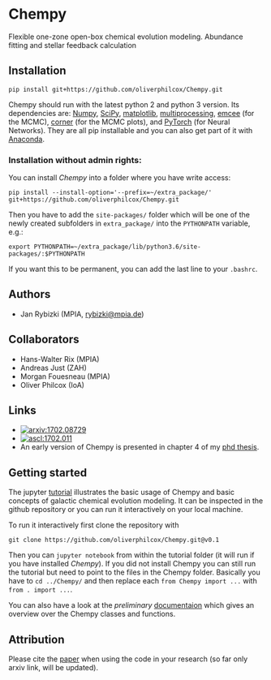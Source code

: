 # Chempy
Flexible one-zone open-box chemical evolution modeling. Abundance fitting and stellar feedback calculation

## Installation

```
pip install git+https://github.com/oliverphilcox/Chempy.git
```
Chempy should run with the latest python 2 and python 3 version.
Its dependencies are: [Numpy](http://numpy.scipy.org/), [SciPy](http://www.scipy.org/), [matplotlib](http://matplotlib.sourceforge.net/), [multiprocessing](https://docs.python.org/2/library/multiprocessing.html#module-multiprocessing), [emcee](http://dan.iel.fm/emcee/current/) (for the MCMC), [corner](http://corner.readthedocs.io/en/latest/) (for the MCMC plots), and [PyTorch](http://pytorch.org/) (for Neural Networks). They are all pip installable and you can also get part of it with [Anaconda](https://www.continuum.io/downloads).

### Installation without admin rights:
You can install *Chempy* into a folder where you have write access:
```
pip install --install-option='--prefix=~/extra_package/' git+https://github.com/oliverphilcox/Chempy.git
```
Then you have to add the `site-packages/` folder which will be one of the newly created subfolders in `extra_package/` into the ```PYTHONPATH``` variable, e.g.:
```
export PYTHONPATH=~/extra_package/lib/python3.6/site-packages/:$PYTHONPATH
```
If you want this to be permanent, you can add the last line to your `.bashrc`.


## Authors
- Jan Rybizki (MPIA, rybizki@mpia.de)

## Collaborators
- Hans-Walter Rix (MPIA)
- Andreas Just (ZAH)
- Morgan Fouesneau (MPIA)
- Oliver Philcox (IoA)

## Links
- <a href="http://arxiv.org/abs/1702.08729"><img src="http://img.shields.io/badge/arXiv-1702.08729-orange.svg?style=flat" alt="arxiv:1702.08729" /></a>
- <a href="http://ascl.net/1702.011"><img src="https://img.shields.io/badge/ascl-1702.011-blue.svg?colorB=262255" alt="ascl:1702.011" /></a>
- An early version of Chempy is presented in chapter 4 of my [phd thesis](http://nbn-resolving.de/urn:nbn:de:bsz:16-heidok-199349).

## Getting started
The jupyter [tutorial](https://github.com/oliverphilcox/Chempy/tree/master/tutorials) illustrates the basic usage of Chempy and basic concepts of galactic chemical evolution modeling. It can be inspected in the github repository or you can run it interactively on your local machine.

To run it interactively first clone the repository with
```
git clone https://github.com/oliverphilcox/Chempy.git@v0.1
```
Then you can ```jupyter notebook``` from within the tutorial folder (it will run if you have installed *Chempy*). 
If you did not install Chempy you can still run the tutorial but need to point to the files in the Chempy folder. Basically you have to ```cd ../Chempy/``` and then replace each ```from Chempy import ...``` with ```from . import ...```.

You can also have a look at the *preliminary* [documentaion](http://www.mpia.de/homes/rybizki/html/index.html) which gives an overview over the Chempy classes and functions.

## Attribution
Please cite the [paper](https://arxiv.org/abs/1702.08729) when using the code in your research (so far only arxiv link, will be updated).

